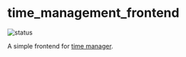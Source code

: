 # time_management_frontend

![status](https://github.com/krjakbrjak/time_management_frontend/workflows/Time%20management%20frontend%20CI/badge.svg)

A simple frontend for [time manager](https://github.com/krjakbrjak/time_management).
